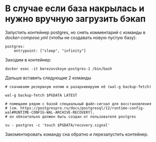 # В случае если база накрылась и нужно вручную загрузить бэкап

Запустить контейнер postgres, но снять комментарий с команды в *docker-compose.yml* (чтобы не создавать новую пустую базу):

```
postgres:
    entrypoint: ["sleep", "infinity"]
```

Заходим в контейнер:

```
docker exec -it berezovskoye-postgres-1 /bin/bash
```

Дальше вставить следующие 2 команды

```
# скачиваем резервную копию и разархивируем её (wal-g backup-fetch)

wal-g backup-fetch $PGDATA LATEST

# помещаем рядом с базой специальный файл-сигнал для восстановления 
# (см. https://postgrespro.ru/docs/postgresql/12/runtime-config-wal#RUNTIME-CONFIG-WAL-ARCHIVE-RECOVERY),
# он обязательно должен быть создан от пользователя postgres

su - postgres -c 'touch $PGDATA/recovery.signal'
```

Закоментировать команду сна обратно и перезапустить контейнер.
